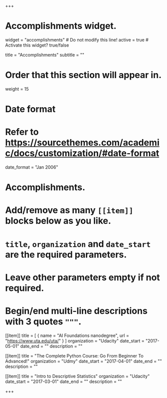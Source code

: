 +++
# Accomplishments widget.
widget = "accomplishments"  # Do not modify this line!
active = true  # Activate this widget? true/false

title = "Accomplish&shy;ments"
subtitle = ""

# Order that this section will appear in.
weight = 15

# Date format
#   Refer to https://sourcethemes.com/academic/docs/customization/#date-format
date_format = "Jan 2006"

# Accomplishments.
#   Add/remove as many `[[item]]` blocks below as you like.
#   `title`, `organization` and `date_start` are the required parameters.
#   Leave other parameters empty if not required.
#   Begin/end multi-line descriptions with 3 quotes `"""`.

[[item]]
  title = [ { name = "AI Foundations nanodegree", url = "https://www.uta.edu/uta/" } ]
  organization = "Udacity"
  date_start = "2017-05-01"
  date_end = ""
  description = ""

[[item]]
  title = "The Complete Python Course: Go From Beginner To Advanced!"
  organization = "Udmy"
  date_start = "2017-04-01"
  date_end = ""
  description = ""
  
[[item]]
  title = "Intro to Descriptive Statistics"
  organization = "Udacity"
  date_start = "2017-03-01"
  date_end = ""
  description = ""

+++
